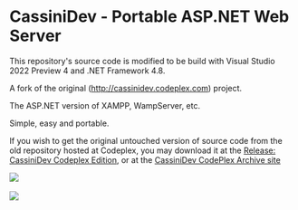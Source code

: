 # CassiniDev - Portable ASP.NET Web Server
This repository's source code is modified to be build with Visual Studio 2022 Preview 4 and .NET Framework 4.8.

A fork of the original (http://cassinidev.codeplex.com) project.

The ASP.NET version of XAMPP, WampServer, etc.

Simple, easy and portable.

If you wish to get the original untouched version of source code from the old repository hosted at Codeplex, you may download it at the [Release: CassiniDev Codeplex Edition](https://github.com/adriancs2/CassiniDev/releases/tag/codeplex), or at the [CassiniDev CodePlex Archive site](https://archive.codeplex.com/?p=cassinidev)

<img src="https://github.com/adriancs2/CassiniDev/blob/main/documentation/main_screen.png?raw=true" /><br />
<br />
<img src="https://github.com/adriancs2/CassiniDev/blob/main/documentation/log_viewer.png?raw=true" />
